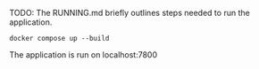 TODO: The RUNNING.md briefly outlines steps needed to run the application.

```
docker compose up --build
```
The application is run on localhost:7800